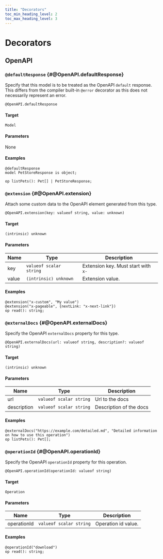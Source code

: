 ```yaml
---
title: "Decorators"
toc_min_heading_level: 2
toc_max_heading_level: 3
---
```


# Decorators

## OpenAPI

### `@defaultResponse` {#@OpenAPI.defaultResponse}

Specify that this model is to be treated as the OpenAPI `default` response.
This differs from the compiler built-in `@error` decorator as this does not necessarily represent an error.

```typespec
@OpenAPI.defaultResponse
```

#### Target

`Model`

#### Parameters

None

#### Examples

```typespec
@defaultResponse
model PetStoreResponse is object;

op listPets(): Pet[] | PetStoreResponse;
```

### `@extension` {#@OpenAPI.extension}

Attach some custom data to the OpenAPI element generated from this type.

```typespec
@OpenAPI.extension(key: valueof string, value: unknown)
```

#### Target

`(intrinsic) unknown`

#### Parameters

| Name  | Type                    | Description                         |
| ----- | ----------------------- | ----------------------------------- |
| key   | `valueof scalar string` | Extension key. Must start with `x-` |
| value | `(intrinsic) unknown`   | Extension value.                    |

#### Examples

```typespec
@extension("x-custom", "My value")
@extension("x-pageable", {nextLink: "x-next-link"})
op read(): string;
```

### `@externalDocs` {#@OpenAPI.externalDocs}

Specify the OpenAPI `externalDocs` property for this type.

```typespec
@OpenAPI.externalDocs(url: valueof string, description?: valueof string)
```

#### Target

`(intrinsic) unknown`

#### Parameters

| Name        | Type                    | Description             |
| ----------- | ----------------------- | ----------------------- |
| url         | `valueof scalar string` | Url to the docs         |
| description | `valueof scalar string` | Description of the docs |

#### Examples

```typespec
@externalDocs("https://example.com/detailed.md", "Detailed information on how to use this operation")
op listPets(): Pet[];
```

### `@operationId` {#@OpenAPI.operationId}

Specify the OpenAPI `operationId` property for this operation.

```typespec
@OpenAPI.operationId(operationId: valueof string)
```

#### Target

`Operation`

#### Parameters

| Name        | Type                    | Description         |
| ----------- | ----------------------- | ------------------- |
| operationId | `valueof scalar string` | Operation id value. |

#### Examples

```typespec
@operationId("download")
op read(): string;
```
